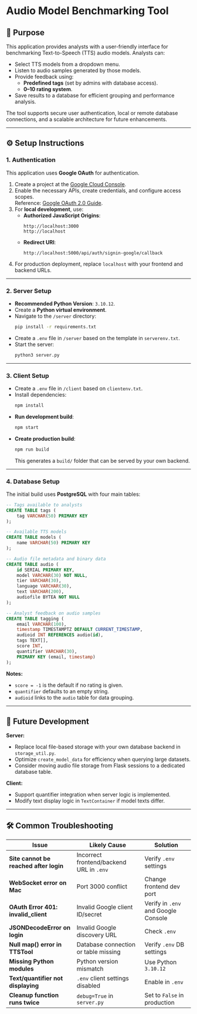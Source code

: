 # Audio Model Benchmarking Tool

## 📌 Purpose

This application provides analysts with a user-friendly interface for benchmarking Text-to-Speech (TTS) audio models. Analysts can:

- Select TTS models from a dropdown menu.
- Listen to audio samples generated by those models.
- Provide feedback using:
  - **Predefined tags** (set by admins with database access).
  - **0–10 rating system**.
- Save results to a database for efficient grouping and performance analysis.

The tool supports secure user authentication, local or remote database connections, and a scalable architecture for future enhancements.

---

## ⚙️ Setup Instructions

### 1. Authentication

This application uses **Google OAuth** for authentication.

1. Create a project at the [Google Cloud Console](https://console.cloud.google.com).
2. Enable the necessary APIs, create credentials, and configure access scopes.  
   Reference: [Google OAuth 2.0 Guide](https://developers.google.com/identity/protocols/oauth2/web-server).
3. For **local development**, use:
   - **Authorized JavaScript Origins**:
     ```
     http://localhost:3000
     http://localhost
     ```
   - **Redirect URI**:
     ```
     http://localhost:5000/api/auth/signin-google/callback
     ```
4. For production deployment, replace `localhost` with your frontend and backend URLs.

---

### 2. Server Setup

- **Recommended Python Version**: `3.10.12`.
- Create a **Python virtual environment**.
- Navigate to the `/server` directory:
  ```bash
  pip install -r requirements.txt
  ```
- Create a `.env` file in `/server` based on the template in `serverenv.txt`.
- Start the server:
  ```bash
  python3 server.py
  ```

---

### 3. Client Setup

- Create a `.env` file in `/client` based on `clientenv.txt`.
- Install dependencies:
  ```bash
  npm install
  ```
- **Run development build**:
  ```bash
  npm start
  ```
- **Create production build**:
  ```bash
  npm run build
  ```
  This generates a `build/` folder that can be served by your own backend.

---

### 4. Database Setup

The initial build uses **PostgreSQL** with four main tables:

```sql
-- Tags available to analysts
CREATE TABLE tags (
    tag VARCHAR(50) PRIMARY KEY
);

-- Available TTS models
CREATE TABLE models (
    name VARCHAR(50) PRIMARY KEY
);

-- Audio file metadata and binary data
CREATE TABLE audio (
    id SERIAL PRIMARY KEY,
    model VARCHAR(30) NOT NULL,
    tier VARCHAR(30),
    language VARCHAR(30),
    text VARCHAR(200),
    audiofile BYTEA NOT NULL
);

-- Analyst feedback on audio samples
CREATE TABLE tagging (
    email VARCHAR(100),
    timestamp TIMESTAMPTZ DEFAULT CURRENT_TIMESTAMP,
    audioid INT REFERENCES audio(id),
    tags TEXT[],
    score INT,
    quantifier VARCHAR(30),
    PRIMARY KEY (email, timestamp)
);
```

**Notes:**
- `score = -1` is the default if no rating is given.
- `quantifier` defaults to an empty string.
- `audioid` links to the `audio` table for data grouping.

---

## 🔮 Future Development

**Server:**
- Replace local file-based storage with your own database backend in `storage_util.py`.
- Optimize `create_model_data` for efficiency when querying large datasets.
- Consider moving audio file storage from Flask sessions to a dedicated database table.

**Client:**
- Support quantifier integration when server logic is implemented.
- Modify text display logic in `TextContainer` if model texts differ.

---

## 🛠 Common Troubleshooting

| Issue | Likely Cause | Solution |
|-------|--------------|----------|
| **Site cannot be reached after login** | Incorrect frontend/backend URL in `.env` | Verify `.env` settings |
| **WebSocket error on Mac** | Port 3000 conflict | Change frontend dev port |
| **OAuth Error 401: invalid_client** | Invalid Google client ID/secret | Verify in `.env` and Google Console |
| **JSONDecodeError on login** | Invalid Google discovery URL | Check `.env` |
| **Null map() error in TTSTool** | Database connection or table missing | Verify `.env` DB settings |
| **Missing Python modules** | Python version mismatch | Use Python `3.10.12` |
| **Text/quantifier not displaying** | `.env` client settings disabled | Enable in `.env` |
| **Cleanup function runs twice** | `debug=True` in `server.py` | Set to `False` in production |


